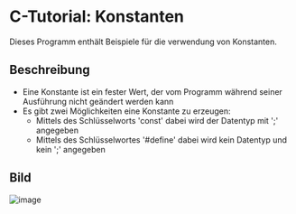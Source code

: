 # C-Tutorial: Konstanten

Dieses Programm enthält Beispiele für die verwendung von Konstanten.

## Beschreibung

- Eine Konstante ist ein fester Wert, der vom Programm während seiner Ausführung nicht geändert werden kann
- Es gibt zwei Möglichkeiten eine Konstante zu erzeugen:
  - Mittels des Schlüsselworts 'const' dabei wird der Datentyp mit ';' angegeben
  - Mittels des Schlüsselwortes '#define' dabei wird kein Datentyp und kein ';' angegeben

## Bild

![image](https://user-images.githubusercontent.com/63674539/195928790-3e740459-e611-400b-a8d1-8c0f1c5f8d31.png)
